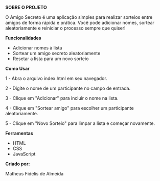 **SOBRE O PROJETO**

O Amigo Secreto é uma aplicação simples para realizar sorteios entre amigos de forma rápida e prática. 
Você pode adicionar nomes, sortear aleatoriamente e reiniciar o processo sempre que quiser!


**Funcionalidades**

- Adicionar nomes à lista
- Sortear um amigo secreto aleatoriamente
- Resetar a lista para um novo sorteio


**Como Usar**

1 - Abra o arquivo index.html em seu navegador.

2️ - Digite o nome de um participante no campo de entrada.

3 - Clique em "Adicionar" para incluir o nome na lista.

4 - Clique em "Sortear amigo" para escolher um participante aleatoriamente.

5 - Clique em "Novo Sorteio" para limpar a lista e começar novamente.


**Ferramentas**

- HTML
- CSS
- JavaScript


**Criado por:**

Matheus Fidelis de Almeida
